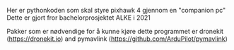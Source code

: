 Her er pythonkoden som skal styre pixhawk 4 gjennom en "companion pc" 
Dette er gjort fror bachelorprosjektet ALKE i 2021

Pakker som er nødvendige for å kunne kjøre dette programmet er dronekit (https://dronekit.io) and pymavlink (https://github.com/ArduPilot/pymavlink)